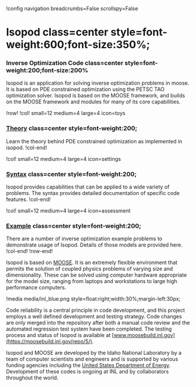 !config navigation breadcrumbs=False scrollspy=False

# Isopod class=center style=font-weight:600;font-size:350%;

### Inverse Optimization Code class=center style=font-weight:200;font-size:200%


Isopod is an application for solving inverse optimization problems in moose.  It
is based on PDE constrained optimization using the PETSC TAO optimization solver.
Isopod is based on the MOOSE framework, and builds on the MOOSE framework and
modules for many of its core capabilities.

!row!
!col! small=12 medium=4 large=4 icon=toys
### [Theory](getting_started/InvOptTheory.md) class=center style=font-weight:200;

Learn the theory behind PDE constrained optimization as implemented in isopod.
!col-end!

!col! small=12 medium=4 large=4 icon=settings
### [Syntax](syntax/index.md) class=center style=font-weight:200;

Isopod provides capabilities that can be applied to a wide variety of problems. The syntax
provides detailed documentation of specific code features.
!col-end!

!col! small=12 medium=4 large=4 icon=assessment
### [Example](examples/index.md) class=center style=font-weight:200;

There are a number of inverse optimization example problems to demonstrate usage of Isopod. Details of those models are
provided here.
!col-end!
!row-end!


Isopod is based on [MOOSE](http://mooseframework.org). It is an extremely flexible environment that
permits the solution of coupled physics problems of varying size and dimensionality. These can be
solved using computer hardware appropriate for the model size, ranging from laptops and workstations
to large high performance computers.

!media media/inl_blue.png style=float:right;width:30%;margin-left:30px;

Code reliability is a central principle in code development, and this project employs a well defined
development and testing strategy.  Code changes are only merged into the repository after both a
manual code review and the automated regression test system have been completed.  The testing process
and status of Isopod is available at [www.moosebuild.inl.gov](https://moosebuild.inl.gov/repo/5/).

Isopod and MOOSE are developed by the Idaho National Laboratory by a team of computer scientists
and engineers and is supported by various funding agencies including the
[United States Department of Energy](http://energy.gov).  Development of these codes is ongoing at
INL and by collaborators throughout the world.
